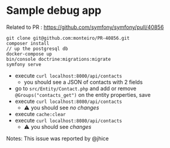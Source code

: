 # Sample debug app

Related to PR : https://github.com/symfony/symfony/pull/40856

```
git clone git@github.com:monteiro/PR-40856.git
composer install
// up the postgresql db
docker-compose up
bin/console doctrine:migrations:migrate
symfony serve
```


- execute `curl localhost:8000/api/contacts`
    - you should see a JSON of contacts with 2 fields
- go to `src/Entity/Contact.php` and add or remove `@Groups("contacts_get")` on the entity properties, save
- execute `curl localhost:8080/api/contacts`
    - :warning: you should see _no changes_
- execute `cache:clear`
- execute `curl localhost:8080/api/contacts`
    - :warning: you should see _changes_

Notes: This issue was reported by @jhice
